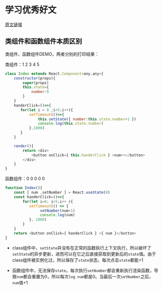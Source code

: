 # 学习优秀好文

[原文链接](https://juejin.cn/post/6944863057000529933)

## 类组件和函数组件本质区别

类组件、函数组件DEMO，两者分别的打印结果：

类组件：1 2 3 4 5

```js
class Index extends React.Component<any,any>{
    constructor(props){
        super(props)
        this.state={
            number:0
        }
    }
    handerClick=()=>{
       for(let i = 0 ;i<5;i++){
           setTimeout(()=>{
               this.setState({ number:this.state.number+1 })
               console.log(this.state.number)
           },1000)
       }
    }

    render(){
        return <div>
            <button onClick={ this.handerClick } >num++</button>
        </div>
    }
}

```

函数组件：0 0 0 0 0

```js
function Index(){
    const [ num ,setNumber ] = React.useState(0)
    const handerClick=()=>{
        for(let i=0; i<5;i++ ){
           setTimeout(() => {
                setNumber(num+1)
                console.log(num)
           }, 1000)
        }
    }
    return <button onClick={ handerClick } >{ num }</button>
}

```

- class组件中，`setState`并没有在正常的函数执行上下文执行，所以破坏了`setState`的异步更新，进而可以在它之后直接获取到更新后的`state`值。由于class组件被实例化过，所以保存了`state`状态，每次点击`state`都能+1

- 函数组件中，无法保存`state`，每次执行`setNumber`都会重新执行渲染函数，导致`num`都会重置为0，所以每次`log num`都是0。当最后一次`setNumber`之后，`num`值+1

